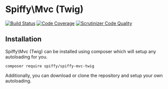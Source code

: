 # Spiffy\Mvc (Twig)

[![Build Status](https://travis-ci.org/spiffyjr/spiffy-mvc-twig.svg)](https://travis-ci.org/spiffyjr/spiffy-mvc-twig)
[![Code Coverage](https://scrutinizer-ci.com/g/spiffyjr/spiffy-mvc-twig/badges/coverage.png?s=6ce28c8becde1908d82ece6877aa1312ed27052e)](https://scrutinizer-ci.com/g/spiffyjr/spiffy-mvc-twig/)
[![Scrutinizer Code Quality](https://scrutinizer-ci.com/g/spiffyjr/spiffy-mvc-twig/badges/quality-score.png?s=0e00ec07c4c6b576997206895e6573d60bf77456)](https://scrutinizer-ci.com/g/spiffyjr/spiffy-mvc-twig/)

## Installation

Spiffy\Mvc (Twig) can be installed using composer which will setup any autoloading for you.

`composer require spiffy/spiffy-mvc-twig`

Additionally, you can download or clone the repository and setup your own autoloading.
